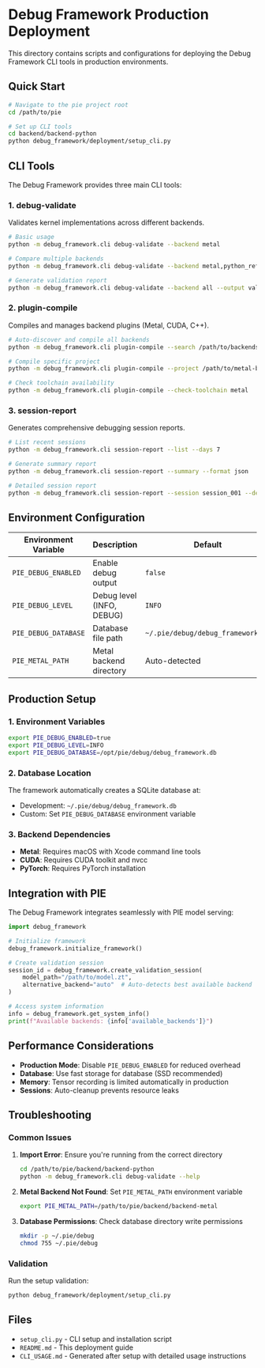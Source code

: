 # Debug Framework Production Deployment

This directory contains scripts and configurations for deploying the Debug Framework CLI tools in production environments.

## Quick Start

```bash
# Navigate to the pie project root
cd /path/to/pie

# Set up CLI tools
cd backend/backend-python
python debug_framework/deployment/setup_cli.py
```

## CLI Tools

The Debug Framework provides three main CLI tools:

### 1. debug-validate
Validates kernel implementations across different backends.

```bash
# Basic usage
python -m debug_framework.cli debug-validate --backend metal

# Compare multiple backends
python -m debug_framework.cli debug-validate --backend metal,python_reference --compare

# Generate validation report
python -m debug_framework.cli debug-validate --backend all --output validation_report.json --format json
```

### 2. plugin-compile
Compiles and manages backend plugins (Metal, CUDA, C++).

```bash
# Auto-discover and compile all backends
python -m debug_framework.cli plugin-compile --search /path/to/backends --output-dir ./compiled

# Compile specific project
python -m debug_framework.cli plugin-compile --project /path/to/metal-backend --backend-type metal

# Check toolchain availability
python -m debug_framework.cli plugin-compile --check-toolchain metal
```

### 3. session-report
Generates comprehensive debugging session reports.

```bash
# List recent sessions
python -m debug_framework.cli session-report --list --days 7

# Generate summary report
python -m debug_framework.cli session-report --summary --format json

# Detailed session report
python -m debug_framework.cli session-report --session session_001 --detailed --output report.txt
```

## Environment Configuration

| Environment Variable | Description | Default |
|----------------------|-------------|---------|
| `PIE_DEBUG_ENABLED` | Enable debug output | `false` |
| `PIE_DEBUG_LEVEL` | Debug level (INFO, DEBUG) | `INFO` |
| `PIE_DEBUG_DATABASE` | Database file path | `~/.pie/debug/debug_framework.db` |
| `PIE_METAL_PATH` | Metal backend directory | Auto-detected |

## Production Setup

### 1. Environment Variables
```bash
export PIE_DEBUG_ENABLED=true
export PIE_DEBUG_LEVEL=INFO
export PIE_DEBUG_DATABASE=/opt/pie/debug/debug_framework.db
```

### 2. Database Location
The framework automatically creates a SQLite database at:
- Development: `~/.pie/debug/debug_framework.db`
- Custom: Set `PIE_DEBUG_DATABASE` environment variable

### 3. Backend Dependencies
- **Metal**: Requires macOS with Xcode command line tools
- **CUDA**: Requires CUDA toolkit and nvcc
- **PyTorch**: Requires PyTorch installation

## Integration with PIE

The Debug Framework integrates seamlessly with PIE model serving:

```python
import debug_framework

# Initialize framework
debug_framework.initialize_framework()

# Create validation session
session_id = debug_framework.create_validation_session(
    model_path="/path/to/model.zt",
    alternative_backend="auto"  # Auto-detects best available backend
)

# Access system information
info = debug_framework.get_system_info()
print(f"Available backends: {info['available_backends']}")
```

## Performance Considerations

- **Production Mode**: Disable `PIE_DEBUG_ENABLED` for reduced overhead
- **Database**: Use fast storage for database (SSD recommended)
- **Memory**: Tensor recording is limited automatically in production
- **Sessions**: Auto-cleanup prevents resource leaks

## Troubleshooting

### Common Issues

1. **Import Error**: Ensure you're running from the correct directory
   ```bash
   cd /path/to/pie/backend/backend-python
   python -m debug_framework.cli debug-validate --help
   ```

2. **Metal Backend Not Found**: Set `PIE_METAL_PATH` environment variable
   ```bash
   export PIE_METAL_PATH=/path/to/pie/backend/backend-metal
   ```

3. **Database Permissions**: Check database directory write permissions
   ```bash
   mkdir -p ~/.pie/debug
   chmod 755 ~/.pie/debug
   ```

### Validation
Run the setup validation:
```bash
python debug_framework/deployment/setup_cli.py
```

## Files

- `setup_cli.py` - CLI setup and installation script
- `README.md` - This deployment guide
- `CLI_USAGE.md` - Generated after setup with detailed usage instructions